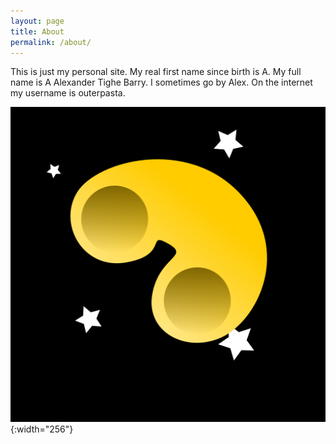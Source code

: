 ```yaml
---
layout: page
title: About
permalink: /about/
---
```

This is just my personal site.
My real first name since birth is A.
My full name is A Alexander Tighe Barry.
I sometimes go by Alex.
On the internet my username is outerpasta.

![outerpasta](/assets/images/outerpasta.png){:width="256"}

